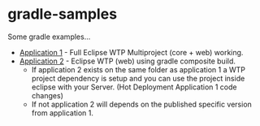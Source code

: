 # gradle-samples

Some gradle examples...

* [Application 1](application1/README.md) - Full Eclipse WTP Multiproject (core + web) working.
* [Application 2](application2/README.md) - Eclipse WTP (web) using gradle composite build.
    * If application 2 exists on the same folder as application 1 a WTP project dependency is setup and you can use the project inside eclipse with your Server. (Hot Deployment Application 1 code changes)
    * If not application 2 will depends on the published specific version from application 1.